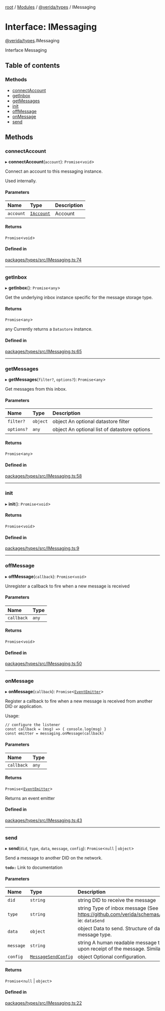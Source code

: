 [root](../README.md) / [Modules](../modules.md) / [@verida/types](../modules/verida_types.md) / IMessaging

# Interface: IMessaging

[@verida/types](../modules/verida_types.md).IMessaging

Interface Messaging

## Table of contents

### Methods

- [connectAccount](verida_types.IMessaging.md#connectaccount)
- [getInbox](verida_types.IMessaging.md#getinbox)
- [getMessages](verida_types.IMessaging.md#getmessages)
- [init](verida_types.IMessaging.md#init)
- [offMessage](verida_types.IMessaging.md#offmessage)
- [onMessage](verida_types.IMessaging.md#onmessage)
- [send](verida_types.IMessaging.md#send)

## Methods

### connectAccount

▸ **connectAccount**(`account`): `Promise`<`void`\>

Connect an account to this messaging instance.

Used internally.

#### Parameters

| Name | Type | Description |
| :------ | :------ | :------ |
| `account` | [`IAccount`](verida_types.IAccount.md) | Account |

#### Returns

`Promise`<`void`\>

#### Defined in

[packages/types/src/IMessaging.ts:74](https://github.com/verida/verida-js/blob/5040472/packages/types/src/IMessaging.ts#L74)

___

### getInbox

▸ **getInbox**(): `Promise`<`any`\>

Get the underlying inbox instance specific for the message storage type.

#### Returns

`Promise`<`any`\>

any Currently returns a `Datastore` instance.

#### Defined in

[packages/types/src/IMessaging.ts:65](https://github.com/verida/verida-js/blob/5040472/packages/types/src/IMessaging.ts#L65)

___

### getMessages

▸ **getMessages**(`filter?`, `options?`): `Promise`<`any`\>

Get messages from this inbox.

#### Parameters

| Name | Type | Description |
| :------ | :------ | :------ |
| `filter?` | `object` | object An optional datastore filter |
| `options?` | `any` | object An optional list of datastore options |

#### Returns

`Promise`<`any`\>

#### Defined in

[packages/types/src/IMessaging.ts:58](https://github.com/verida/verida-js/blob/5040472/packages/types/src/IMessaging.ts#L58)

___

### init

▸ **init**(): `Promise`<`void`\>

#### Returns

`Promise`<`void`\>

#### Defined in

[packages/types/src/IMessaging.ts:9](https://github.com/verida/verida-js/blob/5040472/packages/types/src/IMessaging.ts#L9)

___

### offMessage

▸ **offMessage**(`callback`): `Promise`<`void`\>

Unregister a callback to fire when a new message is received

#### Parameters

| Name | Type |
| :------ | :------ |
| `callback` | `any` |

#### Returns

`Promise`<`void`\>

#### Defined in

[packages/types/src/IMessaging.ts:50](https://github.com/verida/verida-js/blob/5040472/packages/types/src/IMessaging.ts#L50)

___

### onMessage

▸ **onMessage**(`callback`): `Promise`<[`EventEmitter`](../classes/verida_types._internal_.EventEmitter-1.md)\>

Register a callback to fire when a new message is received from another DID or application.

Usage:

```
// configure the listener
const callback = (msg) => { console.log(msg) }
const emitter = messaging.onMessage(callback)
```

#### Parameters

| Name | Type |
| :------ | :------ |
| `callback` | `any` |

#### Returns

`Promise`<[`EventEmitter`](../classes/verida_types._internal_.EventEmitter-1.md)\>

Returns an event emitter

#### Defined in

[packages/types/src/IMessaging.ts:43](https://github.com/verida/verida-js/blob/5040472/packages/types/src/IMessaging.ts#L43)

___

### send

▸ **send**(`did`, `type`, `data`, `message`, `config`): `Promise`<``null`` \| `object`\>

Send a message to another DID on the network.

**`todo:`** Link to documentation

#### Parameters

| Name | Type | Description |
| :------ | :------ | :------ |
| `did` | `string` | string DID to receive the message |
| `type` | `string` | string Type of inbox message (See https://github.com/verida/schemas/tree/master/schemas/inbox/type). ie: `dataSend` |
| `data` | `object` | object Data to send. Structure of data will depend on the inbox message type. |
| `message` | `string` | string A human readable message that will be displayed to the user upon receipt of the message. Similar to an email subject. |
| `config` | [`MessageSendConfig`](verida_types.MessageSendConfig.md) | object Optional configuration. |

#### Returns

`Promise`<``null`` \| `object`\>

#### Defined in

[packages/types/src/IMessaging.ts:22](https://github.com/verida/verida-js/blob/5040472/packages/types/src/IMessaging.ts#L22)
